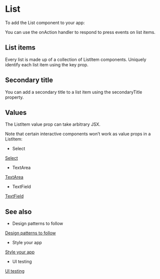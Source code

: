 # List

To add the List component to your app:

You can use the onAction handler to respond to press events on list items.

## List items

Every list is made up of a collection of ListItem components. Uniquely identify each list item using the key prop.

## Secondary title

You can add a secondary title to a list item using the secondaryTitle property.

## Values

The ListItem value prop can take arbitrary JSX.

Note that certain interactive components won’t work as value props in a ListItem:

- Select

[Select](/stripe-apps/components/select)

- TextArea

[TextArea](/stripe-apps/components/textarea)

- TextField

[TextField](/stripe-apps/components/textfield)

## See also

- Design patterns to follow

[Design patterns to follow](/stripe-apps/patterns)

- Style your app

[Style your app](/stripe-apps/style)

- UI testing

[UI testing](/stripe-apps/ui-testing)

